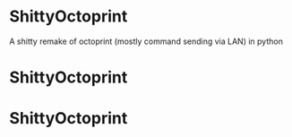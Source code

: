 # ShittyOctoprint
A shitty remake of octoprint (mostly command sending via LAN) in python
# ShittyOctoprint
# ShittyOctoprint
